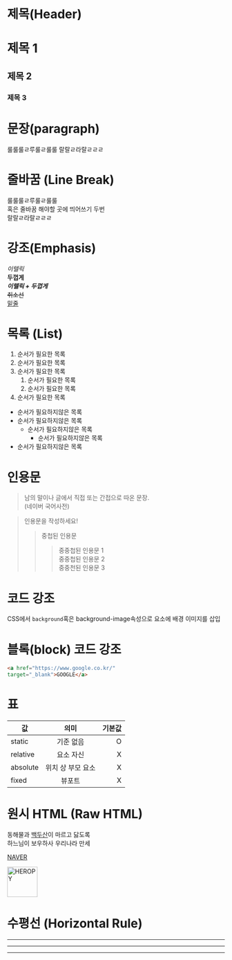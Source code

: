 # 제목(Header)

# 제목 1
## 제목 2 
### 제목 3

# 문장(paragraph)
룰룰룰ㄹ루룰ㄹ룰룰
랄랄ㄹ라랄ㄹㄹㄹ

# 줄바꿈 (Line Break) 
룰룰룰ㄹ루룰ㄹ룰룰<br/>
혹은 줄바꿈 해야할 곳에 띄어쓰기 두번  
랄랄ㄹ라랄ㄹㄹㄹ  


# 강조(Emphasis)
_이텔릭_  
**두껍게**  
**_이텔릭 + 두껍게_**  
~~취소선~~  
<u>밑줄</u>  

# 목록 (List)

1. 순서가 필요한 목록  
1. 순서가 필요한 목록  
1. 순서가 필요한 목록  
     1. 순서가 필요한 목록
    1. 순서가 필요한 목록
1. 순서가 필요한 목록

- 순서가 필요하지않은 목록
- 순서가 필요하지않은 목록                     
     - 순서가 필요하지않은 목록  
        - 순서가 필요하지않은 목록
- 순서가 필요하지않은 목록

# 인용문
> 남의 말이나 글에서 직접 또는 간접으로 따온 문장.  
> (네이버 국어사전)

> 인용문을 작성하세요!
>> 중첩된 인용문
>>> 중중첩된 인용문 1  
>>> 중중첩된 인용문 2   
>>> 중중천된 인용문 3  

# 코드 강조

CSS에서 `background`혹은 background-image속성으로 요소에 배경 이미지를 삽입

# 블록(block) 코드 강조
```html
<a href="https://www.google.co.kr/"
target="_blank">GOOGLE</a>
``` 

# 표 
값 | 의미 | 기본값
--|:--:|--:
static | 기준 없음 | O
relative | 요소 자신 | X
absolute | 위치 상 부모 요소 | X
fixed | 뷰포트 | X


# 원시 HTML (Raw HTML)

동해물과 <span  style="text-decoration: underline;">백두산</span>이 마르고 닳도록<br/>
하느님이 보우하사 우리나라 만세

<a href="https://naver.com"
title="NAVER로 이동!"
targer="_blank">NAVER</a>

<img width="70" src="https://heropy.blog/css/images/logo.png"
alt="HEROPY"/>

# 수평선 (Horizontal Rule)
---

***

___